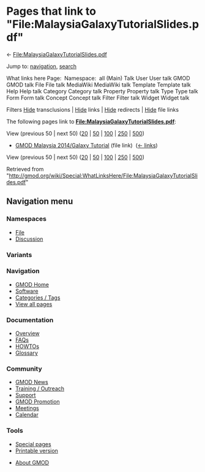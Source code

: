 <div id="mw-page-base" class="noprint">

</div>

<div id="mw-head-base" class="noprint">

</div>

<div id="content" class="mw-body" role="main">

<span id="top"></span>

<div id="mw-js-message" style="display:none;">

</div>



# <span dir="auto">Pages that link to "File:MalaysiaGalaxyTutorialSlides.pdf"</span>

<div id="bodyContent">

<div id="contentSub">

←
[File:MalaysiaGalaxyTutorialSlides.pdf](/wiki/File:MalaysiaGalaxyTutorialSlides.pdf "File:MalaysiaGalaxyTutorialSlides.pdf")

</div>

<div id="jump-to-nav" class="mw-jump">

Jump to: [navigation](#mw-navigation), [search](#p-search)

</div>

<div id="mw-content-text">

What links here Page:  Namespace:  all (Main) Talk User User talk GMOD
GMOD talk File File talk MediaWiki MediaWiki talk Template Template talk
Help Help talk Category Category talk Property Property talk Type Type
talk Form Form talk Concept Concept talk Filter Filter talk Widget
Widget talk

Filters
[Hide](/mediawiki/index.php?title=Special:WhatLinksHere/File:MalaysiaGalaxyTutorialSlides.pdf&hidetrans=1 "Special:WhatLinksHere/File:MalaysiaGalaxyTutorialSlides.pdf")
transclusions \|
[Hide](/mediawiki/index.php?title=Special:WhatLinksHere/File:MalaysiaGalaxyTutorialSlides.pdf&hidelinks=1 "Special:WhatLinksHere/File:MalaysiaGalaxyTutorialSlides.pdf")
links \|
[Hide](/mediawiki/index.php?title=Special:WhatLinksHere/File:MalaysiaGalaxyTutorialSlides.pdf&hideredirs=1 "Special:WhatLinksHere/File:MalaysiaGalaxyTutorialSlides.pdf")
redirects \|
[Hide](/mediawiki/index.php?title=Special:WhatLinksHere/File:MalaysiaGalaxyTutorialSlides.pdf&hideimages=1 "Special:WhatLinksHere/File:MalaysiaGalaxyTutorialSlides.pdf")
file links

The following pages link to
**[File:MalaysiaGalaxyTutorialSlides.pdf](/wiki/File:MalaysiaGalaxyTutorialSlides.pdf "File:MalaysiaGalaxyTutorialSlides.pdf")**:

View (previous 50 \| next 50)
([20](/mediawiki/index.php?title=Special:WhatLinksHere/File:MalaysiaGalaxyTutorialSlides.pdf&limit=20 "Special:WhatLinksHere/File:MalaysiaGalaxyTutorialSlides.pdf")
\|
[50](/mediawiki/index.php?title=Special:WhatLinksHere/File:MalaysiaGalaxyTutorialSlides.pdf&limit=50 "Special:WhatLinksHere/File:MalaysiaGalaxyTutorialSlides.pdf")
\|
[100](/mediawiki/index.php?title=Special:WhatLinksHere/File:MalaysiaGalaxyTutorialSlides.pdf&limit=100 "Special:WhatLinksHere/File:MalaysiaGalaxyTutorialSlides.pdf")
\|
[250](/mediawiki/index.php?title=Special:WhatLinksHere/File:MalaysiaGalaxyTutorialSlides.pdf&limit=250 "Special:WhatLinksHere/File:MalaysiaGalaxyTutorialSlides.pdf")
\|
[500](/mediawiki/index.php?title=Special:WhatLinksHere/File:MalaysiaGalaxyTutorialSlides.pdf&limit=500 "Special:WhatLinksHere/File:MalaysiaGalaxyTutorialSlides.pdf"))

- [GMOD Malaysia 2014/Galaxy
  Tutorial](/wiki/GMOD_Malaysia_2014/Galaxy_Tutorial "GMOD Malaysia 2014/Galaxy Tutorial")
  (file link) ‎ <span class="mw-whatlinkshere-tools">([←
  links](/mediawiki/index.php?title=Special:WhatLinksHere&target=GMOD+Malaysia+2014%2FGalaxy+Tutorial "Special:WhatLinksHere"))</span>

View (previous 50 \| next 50)
([20](/mediawiki/index.php?title=Special:WhatLinksHere/File:MalaysiaGalaxyTutorialSlides.pdf&limit=20 "Special:WhatLinksHere/File:MalaysiaGalaxyTutorialSlides.pdf")
\|
[50](/mediawiki/index.php?title=Special:WhatLinksHere/File:MalaysiaGalaxyTutorialSlides.pdf&limit=50 "Special:WhatLinksHere/File:MalaysiaGalaxyTutorialSlides.pdf")
\|
[100](/mediawiki/index.php?title=Special:WhatLinksHere/File:MalaysiaGalaxyTutorialSlides.pdf&limit=100 "Special:WhatLinksHere/File:MalaysiaGalaxyTutorialSlides.pdf")
\|
[250](/mediawiki/index.php?title=Special:WhatLinksHere/File:MalaysiaGalaxyTutorialSlides.pdf&limit=250 "Special:WhatLinksHere/File:MalaysiaGalaxyTutorialSlides.pdf")
\|
[500](/mediawiki/index.php?title=Special:WhatLinksHere/File:MalaysiaGalaxyTutorialSlides.pdf&limit=500 "Special:WhatLinksHere/File:MalaysiaGalaxyTutorialSlides.pdf"))

</div>

<div class="printfooter">

Retrieved from
"<http://gmod.org/wiki/Special:WhatLinksHere/File:MalaysiaGalaxyTutorialSlides.pdf>"

</div>

<div id="catlinks" class="catlinks catlinks-allhidden">

</div>

<div class="visualClear">

</div>

</div>

</div>

<div id="mw-navigation">

## Navigation menu

<div id="mw-head">



<div id="left-navigation">

<div id="p-namespaces" class="vectorTabs" role="navigation"
aria-labelledby="p-namespaces-label">

### Namespaces

- <span id="ca-nstab-image"><a href="/wiki/File:MalaysiaGalaxyTutorialSlides.pdf" accesskey="c"
  title="View the file page [c]">File</a></span>
- <span id="ca-talk"><a
  href="/mediawiki/index.php?title=File_talk:MalaysiaGalaxyTutorialSlides.pdf&amp;action=edit&amp;redlink=1"
  accesskey="t"
  title="Discussion about the content page [t]">Discussion</a></span>

</div>

<div id="p-variants" class="vectorMenu emptyPortlet" role="navigation"
aria-labelledby="p-variants-label">

### 

### Variants[](#)

<div class="menu">

</div>

</div>

</div>





</div>

</div>

</div>

<div id="mw-panel">

<div id="p-logo" role="banner">

<a href="/wiki/Main_Page"
style="background-image: url(http://gmod.org/images/GMOD-cogs.png);"
title="Visit the main page"></a>

</div>

<div id="p-Navigation" class="portal" role="navigation"
aria-labelledby="p-Navigation-label">

### Navigation

<div class="body">

- <span id="n-GMOD-Home">[GMOD Home](/wiki/Main_Page)</span>
- <span id="n-Software">[Software](/wiki/GMOD_Components)</span>
- <span id="n-Categories-.2F-Tags">[Categories /
  Tags](/wiki/Categories)</span>
- <span id="n-View-all-pages">[View all
  pages](/wiki/Special:AllPages)</span>

</div>

</div>

<div id="p-Documentation" class="portal" role="navigation"
aria-labelledby="p-Documentation-label">

### Documentation

<div class="body">

- <span id="n-Overview">[Overview](/wiki/Overview)</span>
- <span id="n-FAQs">[FAQs](/wiki/Category:FAQ)</span>
- <span id="n-HOWTOs">[HOWTOs](/wiki/Category:HOWTO)</span>
- <span id="n-Glossary">[Glossary](/wiki/Glossary)</span>

</div>

</div>

<div id="p-Community" class="portal" role="navigation"
aria-labelledby="p-Community-label">

### Community

<div class="body">

- <span id="n-GMOD-News">[GMOD News](/wiki/GMOD_News)</span>
- <span id="n-Training-.2F-Outreach">[Training /
  Outreach](/wiki/Training_and_Outreach)</span>
- <span id="n-Support">[Support](/wiki/Support)</span>
- <span id="n-GMOD-Promotion">[GMOD
  Promotion](/wiki/GMOD_Promotion)</span>
- <span id="n-Meetings">[Meetings](/wiki/Meetings)</span>
- <span id="n-Calendar">[Calendar](/wiki/Calendar)</span>

</div>

</div>

<div id="p-tb" class="portal" role="navigation"
aria-labelledby="p-tb-label">

### Tools

<div class="body">

- <span id="t-specialpages"><a href="/wiki/Special:SpecialPages" accesskey="q"
  title="A list of all special pages [q]">Special pages</a></span>
- <span id="t-print"><a
  href="/mediawiki/index.php?title=Special:WhatLinksHere/File:MalaysiaGalaxyTutorialSlides.pdf&amp;printable=yes"
  rel="alternate" accesskey="p"
  title="Printable version of this page [p]">Printable version</a></span>

</div>

</div>

</div>

</div>

<div id="footer" role="contentinfo">

- <span id="footer-places-about">[About
  GMOD](/wiki/GMOD:About "GMOD:About")</span>

<!-- -->






</div>
